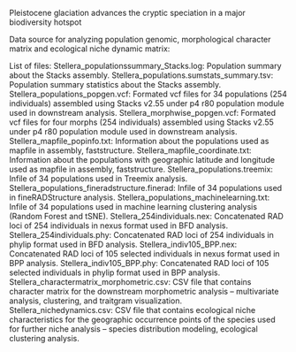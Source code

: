 Pleistocene glaciation advances the cryptic speciation in a major biodiversity hotspot

Data source for analyzing population genomic, morphological character matrix and ecological niche dynamic matrix: 

List of files: 
Stellera_populationssummary_Stacks.log: Population summary about the Stacks assembly. 
Stellera_populations.sumstats_summary.tsv: Population summary statistics about the Stacks assembly.
Stellera_populations_popgen.vcf: Formated vcf files for 34 populations (254 individuals) assembled using Stacks v2.55 under p4 r80 population module used in downstream analysis. 
Stellera_morphwise_popgen.vcf: Formated vcf files for four morphs (254 individuals) assembled using Stacks v2.55 under p4 r80 population module used in downstream analysis. 
Stellera_mapfile_popinfo.txt: Information about the populations used as mapfile in assembly, faststructure. 
Stellera_mapfile_coordinate.txt: Information about the populations with geographic latitude and longitude used as mapfile in assembly, faststructure. 
Stellera_populations.treemix: Infile of 34 populations used in Treemix analysis. 
Stellera_populations_fineradstructure.finerad: Infile of 34 populations used in fineRADStructure analysis. 
Stellera_populations_machinelearning.txt: Infile of 34 populations used in machine learning clustering analysis (Random Forest and tSNE). 
Stellera_254individuals.nex: Concatenated RAD loci of 254 individuals in nexus format used in BFD analysis. 
Stellera_254individuals.phy: Concatenated RAD loci of 254 individuals in phylip format used in BFD analysis. 
Stellera_indiv105_BPP.nex: Concatenated RAD loci of 105 selected individuals in nexus format used in BPP analysis.
Stellera_indiv105_BPP.phy: Concatenated RAD loci of 105 selected individuals in phylip format used in BPP analysis. 
Stellera_charactermatrix_morphometric.csv: CSV file that contains character matrix for the downstream morphometric analysis – multivariate analysis, clustering, and traitgram visualization. 
Stellera_nichedynamics.csv: CSV file that contains ecological niche characteristics for the geographic occurrence points of the species used for further niche analysis – species distribution modeling, ecological clustering analysis.
